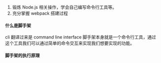 <!-- 通过搭建Vue脚手架可以学到什么？ -->

1. 锻炼 Node.js 相关操作，学会自己编写命令行工具等。
2. 充分掌握 webpack 搭建过程

#### 什么是脚手架

cli 翻译过来是 command line interface
脚手架本身就是一个命令行工具，通过这个工具我们可以通过简单的命令交互来实现我们想要实现的功能。

#### 脚手架的执行原理
